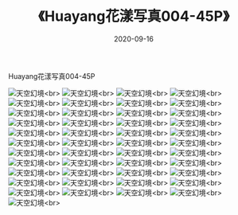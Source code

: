 ﻿---
layout: post
title: 《Huayang花漾写真004-45P》
date: 2020-09-16
img: http://photo.orgx.cf/性感/2020/Huayang花漾写真004-45P/000.jpg
tags: [美女,性感,泳衣]
---

Huayang花漾写真004-45P



![天空幻境](http://photo.orgx.cf/性感/2020/Huayang花漾写真004-45P/001.jpg''天空幻境'')<br>
![天空幻境](http://photo.orgx.cf/性感/2020/Huayang花漾写真004-45P/002.jpg''天空幻境'')<br>
![天空幻境](http://photo.orgx.cf/性感/2020/Huayang花漾写真004-45P/003.jpg''天空幻境'')<br>
![天空幻境](http://photo.orgx.cf/性感/2020/Huayang花漾写真004-45P/004.jpg''天空幻境'')<br>
![天空幻境](http://photo.orgx.cf/性感/2020/Huayang花漾写真004-45P/005.jpg''天空幻境'')<br>
![天空幻境](http://photo.orgx.cf/性感/2020/Huayang花漾写真004-45P/006.jpg''天空幻境'')<br>
![天空幻境](http://photo.orgx.cf/性感/2020/Huayang花漾写真004-45P/007.jpg''天空幻境'')<br>
![天空幻境](http://photo.orgx.cf/性感/2020/Huayang花漾写真004-45P/008.jpg''天空幻境'')<br>
![天空幻境](http://photo.orgx.cf/性感/2020/Huayang花漾写真004-45P/009.jpg''天空幻境'')<br>
![天空幻境](http://photo.orgx.cf/性感/2020/Huayang花漾写真004-45P/010.jpg''天空幻境'')<br>
![天空幻境](http://photo.orgx.cf/性感/2020/Huayang花漾写真004-45P/011.jpg''天空幻境'')<br>
![天空幻境](http://photo.orgx.cf/性感/2020/Huayang花漾写真004-45P/012.jpg''天空幻境'')<br>
![天空幻境](http://photo.orgx.cf/性感/2020/Huayang花漾写真004-45P/013.jpg''天空幻境'')<br>
![天空幻境](http://photo.orgx.cf/性感/2020/Huayang花漾写真004-45P/014.jpg''天空幻境'')<br>
![天空幻境](http://photo.orgx.cf/性感/2020/Huayang花漾写真004-45P/015.jpg''天空幻境'')<br>
![天空幻境](http://photo.orgx.cf/性感/2020/Huayang花漾写真004-45P/016.jpg''天空幻境'')<br>
![天空幻境](http://photo.orgx.cf/性感/2020/Huayang花漾写真004-45P/017.jpg''天空幻境'')<br>
![天空幻境](http://photo.orgx.cf/性感/2020/Huayang花漾写真004-45P/018.jpg''天空幻境'')<br>
![天空幻境](http://photo.orgx.cf/性感/2020/Huayang花漾写真004-45P/019.jpg''天空幻境'')<br>
![天空幻境](http://photo.orgx.cf/性感/2020/Huayang花漾写真004-45P/020.jpg''天空幻境'')<br>
![天空幻境](http://photo.orgx.cf/性感/2020/Huayang花漾写真004-45P/021.jpg''天空幻境'')<br>
![天空幻境](http://photo.orgx.cf/性感/2020/Huayang花漾写真004-45P/022.jpg''天空幻境'')<br>
![天空幻境](http://photo.orgx.cf/性感/2020/Huayang花漾写真004-45P/023.jpg''天空幻境'')<br>
![天空幻境](http://photo.orgx.cf/性感/2020/Huayang花漾写真004-45P/024.jpg''天空幻境'')<br>
![天空幻境](http://photo.orgx.cf/性感/2020/Huayang花漾写真004-45P/025.jpg''天空幻境'')<br>
![天空幻境](http://photo.orgx.cf/性感/2020/Huayang花漾写真004-45P/026.jpg''天空幻境'')<br>
![天空幻境](http://photo.orgx.cf/性感/2020/Huayang花漾写真004-45P/027.jpg''天空幻境'')<br>
![天空幻境](http://photo.orgx.cf/性感/2020/Huayang花漾写真004-45P/028.jpg''天空幻境'')<br>
![天空幻境](http://photo.orgx.cf/性感/2020/Huayang花漾写真004-45P/029.jpg''天空幻境'')<br>
![天空幻境](http://photo.orgx.cf/性感/2020/Huayang花漾写真004-45P/030.jpg''天空幻境'')<br>
![天空幻境](http://photo.orgx.cf/性感/2020/Huayang花漾写真004-45P/031.jpg''天空幻境'')<br>
![天空幻境](http://photo.orgx.cf/性感/2020/Huayang花漾写真004-45P/032.jpg''天空幻境'')<br>
![天空幻境](http://photo.orgx.cf/性感/2020/Huayang花漾写真004-45P/033.jpg''天空幻境'')<br>
![天空幻境](http://photo.orgx.cf/性感/2020/Huayang花漾写真004-45P/034.jpg''天空幻境'')<br>
![天空幻境](http://photo.orgx.cf/性感/2020/Huayang花漾写真004-45P/035.jpg''天空幻境'')<br>
![天空幻境](http://photo.orgx.cf/性感/2020/Huayang花漾写真004-45P/036.jpg''天空幻境'')<br>
![天空幻境](http://photo.orgx.cf/性感/2020/Huayang花漾写真004-45P/037.jpg''天空幻境'')<br>
![天空幻境](http://photo.orgx.cf/性感/2020/Huayang花漾写真004-45P/038.jpg''天空幻境'')<br>
![天空幻境](http://photo.orgx.cf/性感/2020/Huayang花漾写真004-45P/039.jpg''天空幻境'')<br>
![天空幻境](http://photo.orgx.cf/性感/2020/Huayang花漾写真004-45P/040.jpg''天空幻境'')<br>
![天空幻境](http://photo.orgx.cf/性感/2020/Huayang花漾写真004-45P/041.jpg''天空幻境'')<br>
![天空幻境](http://photo.orgx.cf/性感/2020/Huayang花漾写真004-45P/042.jpg''天空幻境'')<br>
![天空幻境](http://photo.orgx.cf/性感/2020/Huayang花漾写真004-45P/043.jpg''天空幻境'')<br>
![天空幻境](http://photo.orgx.cf/性感/2020/Huayang花漾写真004-45P/044.jpg''天空幻境'')<br>
![天空幻境](http://photo.orgx.cf/性感/2020/Huayang花漾写真004-45P/045.jpg''天空幻境'')<br>